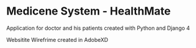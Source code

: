 # Medicene System - HealthMate

Application for doctor and his patients created with Python and Django 4

Websitite Wirefrime created in AdobeXD
